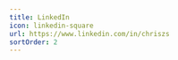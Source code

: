 ```yaml
---
title: LinkedIn
icon: linkedin-square
url: https://www.linkedin.com/in/chriszs
sortOrder: 2
---
```

